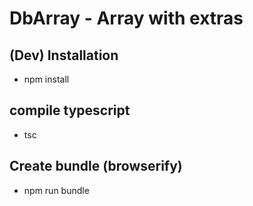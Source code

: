# DbArray - Array with extras

## (Dev) Installation
 - npm install    

## compile typescript
 - tsc

## Create bundle (browserify)
 - npm run bundle